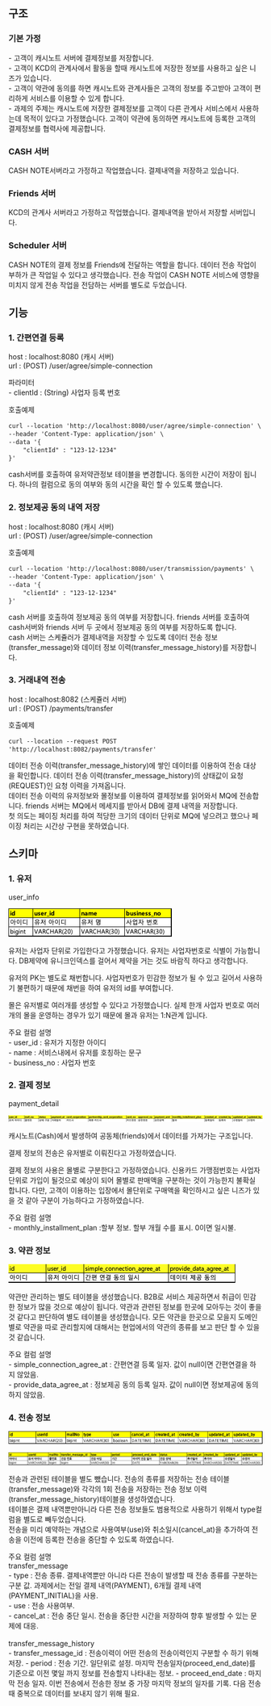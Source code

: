 <h2> 구조 </h2>
<h3>기본 가정</h3>
<p>
- 고객이 캐시노트 서버에 결제정보를 저장합니다. <br>
- 고객이 KCD의 관계사에서 활동을 할때 캐시노트에 저장한 정보를 사용하고 싶은 니즈가 있습니다. <br>
- 고객이 약관에 동의를 하면 캐시노트와 관계사들은 고객의 정보를 주고받아 고객이 편리하게 서비스를 이용할 수 있게 합니다. <br>
- 과제의 주제는 캐시노트에 저장한 결제정보를 고객이 다른 관계사 서비스에서 사용하는데 목적이 있다고 가정했습니다. 고객이 약관에 동의하면 캐시노트에 등록한 고객의 결제정보를 협력사에 제공합니다. 
</p>
<h3>CASH 서버</h3>
<p>
CASH NOTE서버라고 가정하고 작업했습니다. 결제내역을 저장하고 있습니다.
</p>
<h3>Friends 서버</h3>
<p>
KCD의 관계사 서버라고 가정하고 작업했습니다. 결제내역을 받아서 저장할 서버입니다.
</p>
<h3>Scheduler 서버</h3>
<p>
CASH NOTE의 결제 정보를 Friends에 전달하는 역할을 합니다. 데이터 전송 작업이 부하가 큰 작업일 수 있다고 생각했습니다. 전송 작업이 CASH NOTE 서비스에 영향을 미치지 않게 전송 작업을 전담하는 서버를 별도로 두었습니다. 
</p>


<h2> 기능 </h2>
<h3>1. 간편연결 등록 </h3>
<p>
host : localhost:8080 (캐시 서버) <br>
url : (POST) /user/agree/simple-connection
</p>
<p>파라미터 </br>
- clientId : (String) 사업자 등록 번호
</p>
<p>
호출예제 </br>

```
curl --location 'http://localhost:8080/user/agree/simple-connection' \
--header 'Content-Type: application/json' \
--data '{
    "clientId" : "123-12-1234"
}'
```
</p>
<p>cash서버를 호출하여 유저약관정보 테이블을 변경합니다. 동의한 시간이 저장이 됩니다. 하나의 컬럼으로 동의 여부와 동의 시간을 확인 할 수 있도록 했습니다.</p>

<h3>2. 정보제공 동의 내역 저장</h3>
<p>
host : localhost:8080 (캐시 서버) <br>
url : (POST) /user/agree/simple-connection
</p>
<p>
호출예제 </br>

```
curl --location 'http://localhost:8080/user/transmission/payments' \
--header 'Content-Type: application/json' \
--data '{
    "clientId" : "123-12-1234"
}'
```
</p>
<p>
cash 서버를 호출하여 정보제공 동의 여부를 저장합니다. friends 서버를 호출하여 cash서버와 friends 서버 두 곳에서 정보제공 동의 여부를 저장하도록 합니다. <br>
cash 서버는 스케쥴러가 결제내역을 저장할 수 있도록 데이터 전송 정보(transfer_message)와 데이터 정보 이력(transfer_message_history)를 저장합니다. <br>
</p>

<h3>3. 거래내역 전송</h3>
<p>
host : localhost:8082 (스케쥴러 서버) <br>
url : (POST) /payments/transfer
</p>
<p>
호출예제 </br>

```
curl --location --request POST 'http://localhost:8082/payments/transfer'
```
</p>
<p>
데이터 전송 이력(transfer_message_history)에 쌓인 데이터를 이용하여 전송 대상을 확인합니다. 데이터 전송 이력(transfer_message_history)의 상태값이 요청(REQUEST)인 요청 이력을 가져옵니다.<br>
데이터 전송 이력의 유저정보와 몰정보를 이용하여 결제정보를 읽어와서 MQ에 전송합니다. friends 서버는 MQ에서 메세지를 받아서 DB에 결제 내역을 저장합니다.<br>
첫 의도는 페이징 처리를 하여 적당한 크기의 데이터 단위로 MQ에 넣으려고 했으나 페이징 처리는 시간상 구현을 못하였습니다.
</p>

<h2> 스키마 </h2>
<h3> 1. 유저 </h3>
<p>user_info</p>

![usser_schema.png](usser_schema.png)

<p>유저는 사업자 단위로 가입한다고 가정했습니다. 유저는 사업자번호로 식별이 가능합니다. DB제약에 유니크인덱스를 걸어서 제약을 거는 것도 바람직 하다고 생각합니다.</p>
<p>유저의 PK는 별도로 채번합니다. 사업자번호가 민감한 정보가 될 수 있고 길어서 사용하기 불편하기 때문에 채번을 하여 유저의 id를 부여합니다. </p>
<p>몰은 유저별로 여러개를 생성할 수 있다고 가정했습니다. 실제 한개 사업자 번호로 여러개의 몰을 운영하는 경우가 있기 때문에 몰과 유저는 1:N관계 입니다.
<p>
주요 컬럼 설명 </br>
- user_id : 유저가 지정한 아이디 </br>
- name : 서비스내에서 유저를 호칭하는 문구 </br>
- business_no : 사업자 번호 </br>
</p>

<h3> 2. 결제 정보 </h3>
<p>payment_detail</p>

![payment_detail.png](payment_detail.png)

<p>캐시노트(Cash)에서 발생하여 공동체(friends)에서 데이터를 가져가는 구조입니다. </p>
<p>결제 정보의 전송은 유저별로 이뤄진다고 가정하였습니다.</p>
<p>
결제 정보의 사용은 몰별로 구분한다고 가정하였습니다. 
신용카드 가맹점번호는 사업자 단위로 가입이 될것으로 예상이 되어 몰별로 판매액을 구분하는 것이 가능한지 불확실 합니다.
다만, 고객이 이용하는 입장에서 몰단위로 구매액을 확인하시고 싶은 니즈가 있을 것 같아 구분이 가능하다고 가정하였습니다.
</p>
<p>
주요 컬럼 설명 </br>
- monthly_installment_plan :할부 정보. 할부 개월 수를 표시. 0이면 일시불. </br>
</p>

<h3> 3. 약관 정보 </h3>

![user_terms_of_use.png](user_terms_of_use.png)

<p> 약관만 관리하는 별도 테이블을 생성했습니다. 
B2B로 서비스 제공하면서 취급이 민감한 정보가 많을 것으로 예상이 됩니다. 
약관과 관련된 정보를 한곳에 모아두는 것이 좋을 것 같다고 판단하여 별도 테이블을 생성했습니다.
모든 약관을 한곳으로 모을지 도메인별로 약관을 따로 관리할지에 대해서는 현업에서의 약관의 종류를 보고 판단 할 수 있을 것 같습니다.
</p>
<p>
주요 컬럼 설명 </br>
- simple_connection_agree_at : 간편연결 등록 일자. 값이 null이면 간편연결을 하지 않았음. </br>
- provide_data_agree_at : 정보제공 동의 등록 일자. 값이 null이면 정보제공에 동의하지 않았음. </br>
</p>

<h3> 4. 전송 정보 </h3>

![transfer_message.png](transfer_message.png)

![transfer_message_history.png](transfer_message_history.png)

<p> 
전송과 관련된 테이블을 별도 뺐습니다. 전송의 종류를 저장하는 전송 테이블(transfer_message)와 각각의 1회 전송을 저장하는 전송 정보 이력(transfer_message_history)테이블을 생성하였습니다. <br>
테이블은 결제 내역뿐만아니라 다른 전송 정보들도 범용적으로 사용하기 위해서 type컬럼을 별도로 빼두었습니다.<br>
전송을 미리 예약하는 개념으로 사용여부(use)와 취소일시(cancel_at)을 추가하여 전송을 이전에 등록한 전송을 중단할 수 있도록 하였습니다. 
</p>
<p>
주요 컬럼 설명 <br>
transfer_message <br>
- type : 전송 종류. 결제내역뿐만 아니라 다른 전송이 발생할 때 전송 종류를 구분하는 구분 값. 과제에서는 전일 결제 내역(PAYMENT), 6개월 결제 내역(PAYMENT_INITIAL)을 사용.<br>
- use : 전송 사용여부. <br>
- cancel_at : 전송 중단 일시. 전송을 중단한 시간을 저장하여 향후 발생할 수 있는 문제에 대응.<br>
<br>
transfer_message_history <br>
- transfer_message_id : 전송이력이 어떤 전송의 전송이력인지 구분할 수 하기 위해 저장.
- period : 전송 기간. 일단위로 설정. 마지막 전송일자(proceed_end_date)를 기준으로 이전 몇일 까지 정보를 전송할지 나타내는 정보.
- proceed_end_date : 마지막 전송 일자. 이번 전송에서 전송한 정보 중 가장 마지막 정보의 일자를 기록. 다음 전송때 중복으로 데이터를 보내지 않기 위해 필요.
</p>
